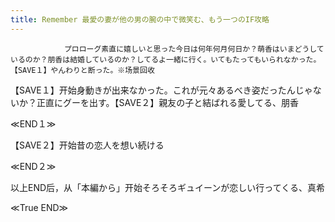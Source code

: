```yaml
---
title: Remember 最愛の妻が他の男の腕の中で微笑む、もう一つのIF攻略
---
```


                プロローグ素直に嬉しいと思った今日は何年何月何日か？萌香はいまどうしているのか？朋香は結婚しているのか？してるよ一緒に行く。いてもたってもいられなかった。【SAVE１】やんわりと断った。※场景回收

【SAVE１】开始身動きが出来なかった。これが元々あるべき姿だったんじゃないか？正直にグーを出す。【SAVE２】親友の子と結ばれる愛してる、朋香

≪END１≫

【SAVE２】开始昔の恋人を想い続ける

≪END２≫

以上END后，从「本編から」开始そろそろギュイーンが恋しい行ってくる、真希

≪True END≫
              
